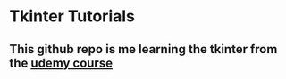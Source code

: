 # **Tkinter Tutorials**

## This github repo is me learning the tkinter from the [udemy course](https://www.udemy.com/course/the-art-of-doing-create-10-python-guis-with-tkinter-today/)